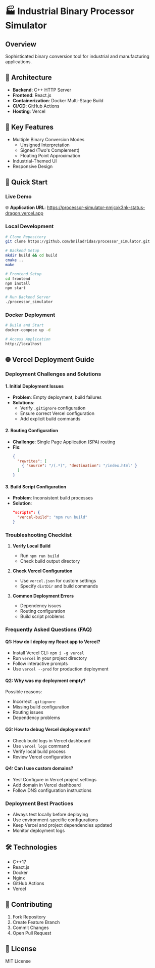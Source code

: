 # 🏭 Industrial Binary Processor Simulator

## Overview
Sophisticated binary conversion tool for industrial and manufacturing applications.

## 🚀 Architecture
- **Backend**: C++ HTTP Server
- **Frontend**: React.js 
- **Containerization**: Docker Multi-Stage Build
- **CI/CD**: GitHub Actions
- **Hosting**: Vercel

## 🌟 Key Features
- Multiple Binary Conversion Modes
  - Unsigned Interpretation
  - Signed (Two's Complement)
  - Floating Point Approximation
- Industrial-Themed UI
- Responsive Design

## 🚀 Quick Start

### Live Demo
🌐 **Application URL**: https://processor-simulator-nmjcxk3nk-status-dragon.vercel.app

### Local Development
```bash
# Clone Repository
git clone https://github.com/bniladridas/processor_simulator.git

# Backend Setup
mkdir build && cd build
cmake ..
make

# Frontend Setup
cd frontend
npm install
npm start

# Run Backend Server
./processor_simulator
```

### Docker Deployment
```bash
# Build and Start
docker-compose up -d

# Access Application
http://localhost
```

## 🌐 Vercel Deployment Guide

### Deployment Challenges and Solutions

#### 1. Initial Deployment Issues
- **Problem**: Empty deployment, build failures
- **Solutions**:
  - Verify `.gitignore` configuration
  - Ensure correct Vercel configuration
  - Add explicit build commands

#### 2. Routing Configuration
- **Challenge**: Single Page Application (SPA) routing
- **Fix**: 
  ```json
  {
    "rewrites": [
      { "source": "/(.*)", "destination": "/index.html" }
    ]
  }
  ```

#### 3. Build Script Configuration
- **Problem**: Inconsistent build processes
- **Solution**: 
  ```json
  "scripts": {
    "vercel-build": "npm run build"
  }
  ```

### Troubleshooting Checklist

1. **Verify Local Build**
   - Run `npm run build`
   - Check build output directory

2. **Check Vercel Configuration**
   - Use `vercel.json` for custom settings
   - Specify `distDir` and build commands

3. **Common Deployment Errors**
   - Dependency issues
   - Routing configuration
   - Build script problems

### Frequently Asked Questions (FAQ)

#### Q1: How do I deploy my React app to Vercel?
- Install Vercel CLI: `npm i -g vercel`
- Run `vercel` in your project directory
- Follow interactive prompts
- Use `vercel --prod` for production deployment

#### Q2: Why was my deployment empty?
Possible reasons:
- Incorrect `.gitignore`
- Missing build configuration
- Routing issues
- Dependency problems

#### Q3: How to debug Vercel deployments?
- Check build logs in Vercel dashboard
- Use `vercel logs` command
- Verify local build process
- Review Vercel configuration

#### Q4: Can I use custom domains?
- Yes! Configure in Vercel project settings
- Add domain in Vercel dashboard
- Follow DNS configuration instructions

### Deployment Best Practices
- Always test locally before deploying
- Use environment-specific configurations
- Keep Vercel and project dependencies updated
- Monitor deployment logs

## 🛠 Technologies
- C++17
- React.js
- Docker
- Nginx
- GitHub Actions
- Vercel

## 🤝 Contributing
1. Fork Repository
2. Create Feature Branch
3. Commit Changes
4. Open Pull Request

## 📄 License
MIT License
